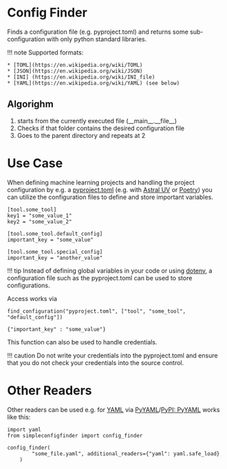 # Config Finder
Finds a configuration file (e.g. pyproject.toml) and returns some sub-configuration with only python standard libraries.


!!! note
    Supported formats:

    * [TOML](https://en.wikipedia.org/wiki/TOML)
    * [JSON](https://en.wikipedia.org/wiki/JSON)
    * [INI] (https://en.wikipedia.org/wiki/INI_file)
    * [YAML](https://en.wikipedia.org/wiki/YAML) (see below)

## Algorighm

1. starts from the currently executed file (\_\_main\_\_.\_\_file\_\_)
2. Checks if that folder contains the desired configuration file
3. Goes to the parent directory and repeats at 2


# Use Case
When defining machine learning projects and handling the project configuration by e.g. a [pyproject.toml](https://packaging.python.org/en/latest/guides/writing-pyproject-toml/) (e.g. with [Astral UV](https://docs.astral.sh/uv/) or  [Poetry](https://python-poetry.org/)) you can utilize the configuration files to define and store important variables.

    [tool.some_tool]
    key1 = "some_value_1"
    key2 = "some_value_2"

    [tool.some_tool.default_config]
    important_key = "some_value"

    [tool.some_tool.special_config]
    important_key = "another_value"

!!! tip
    Instead of defining global variables in your code or using [dotenv](https://pypi.org/project/python-dotenv/), a configuration file such as the pyproject.toml can be used to store configurations.

Access works via


    find_configuration("pyproject.toml", ["tool", "some_tool", "default_config"])

    {"important_key" : "some_value"}    
    

This function can also be used to handle credentials.

!!! caution
    Do not write your credentials into the pyproject.toml and ensure that you do not check your credentials into the source control.

#  Other Readers
Other readers can be used e.g. for [YAML](https://en.wikipedia.org/wiki/YAML) via [PyYAML](https://pyyaml.org/)/[PyPI: PyYAML](https://pypi.org/project/PyYAML/) works like this:

    
    import yaml
    from simpleconfigfinder import config_finder

    config_finder(
            "some_file.yaml", additional_readers={"yaml": yaml.safe_load}
        )
    
